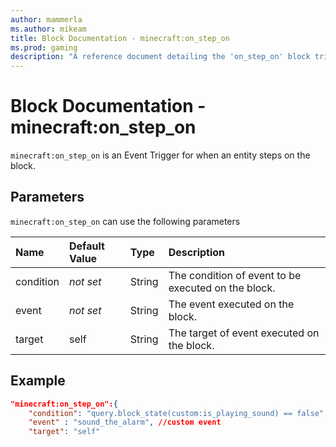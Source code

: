 ```yaml
---
author: mammerla
ms.author: mikeam
title: Block Documentation - minecraft:on_step_on
ms.prod: gaming
description: "A reference document detailing the 'on_step_on' block trigger"
---
```


# Block Documentation - minecraft:on_step_on

`minecraft:on_step_on` is an Event Trigger for when an entity steps on the block.

## Parameters

`minecraft:on_step_on` can use the following parameters

|Name |Default Value  |Type  |Description  |
|:----------|:----------|:----------|:----------|
|condition|*not set* | String|  The condition of event to be executed on the block. |
|event|*not set* | String|  The event executed on the block. |
| target| self| String| The target of event executed on the block. |

## Example

```json
"minecraft:on_step_on":{
    "condition": "query.block_state(custom:is_playing_sound) == false", //custom condition
    "event" : "sound_the_alarm", //custom event
    "target": "self"
```
